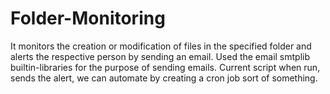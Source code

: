 # Folder-Monitoring
It monitors the creation or modification of files in the specified folder and alerts the respective person by sending an email.
Used the email smtplib builtin-libraries for the purpose of sending emails.
Current script when run, sends the alert, we can automate by creating a cron job sort of something.
